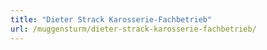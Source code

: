 ```yaml
---
title: "Dieter Strack Karosserie-Fachbetrieb"
url: /muggensturm/dieter-strack-karosserie-fachbetrieb/
---
```

